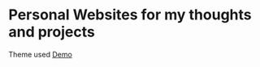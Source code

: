 # Personal Websites for my thoughts and projects

Theme used [Demo](https://artemsheludko.github.io/flexible-jekyll/)
